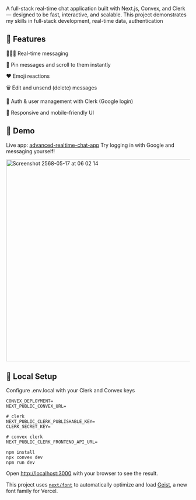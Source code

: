 A full-stack real-time chat application built with Next.js, Convex, and Clerk — designed to be fast, interactive, and scalable. This project demonstrates my skills in full-stack development, real-time data, authentication


## 🚀 Features
🧑‍🤝‍🧑 Real-time messaging

📌 Pin messages and scroll to them instantly

❤️ Emoji reactions

🗑️ Edit and unsend (delete) messages

🔐 Auth & user management with Clerk (Google login)

🧭 Responsive and mobile-friendly UI


## 📸 Demo
Live app: <a href="https://advanced-realtime-chat-app.vercel.app/" target="_blank">advanced-realtime-chat-app</a>
Try logging in with Google and messaging yourself!

<img width="552" alt="Screenshot 2568-05-17 at 06 02 14" src="https://github.com/user-attachments/assets/053cc93e-0825-410e-a7d1-c6814e311354" />


## 🔧 Local Setup
Configure .env.local with your Clerk and Convex keys
```
CONVEX_DEPLOYMENT=
NEXT_PUBLIC_CONVEX_URL=

# clerk
NEXT_PUBLIC_CLERK_PUBLISHABLE_KEY=
CLERK_SECRET_KEY=

# convex clerk
NEXT_PUBLIC_CLERK_FRONTEND_API_URL=
```
```
npm install
npx convex dev
npm run dev
```

Open [http://localhost:3000](http://localhost:3000) with your browser to see the result.

This project uses [`next/font`](https://nextjs.org/docs/app/building-your-application/optimizing/fonts) to automatically optimize and load [Geist](https://vercel.com/font), a new font family for Vercel.


